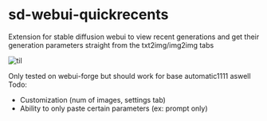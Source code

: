 # sd-webui-quickrecents
Extension for stable diffusion webui to view recent generations and get their generation parameters straight from the txt2img/img2img tabs

![til](https://raw.githubusercontent.com/MINENEMA/sd-webui-quickrecents/main/example.gif)

Only tested on webui-forge but should work for base automatic1111 aswell   
Todo:
 * Customization (num of images, settings tab)
 * Ability to only paste certain parameters (ex: prompt only)
